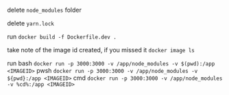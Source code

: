 delete `node_modules` folder

delete `yarn.lock`

run `docker build -f Dockerfile.dev .`

take note of the image id created, if you missed it
`docker image ls`

run
bash `docker run -p 3000:3000 -v /app/node_modules -v $(pwd):/app <IMAGEID>`
pwsh `docker run -p 3000:3000 -v /app/node_modules -v ${pwd}:/app <IMAGEID>`
cmd `docker run -p 3000:3000 -v /app/node_modules -v %cd%:/app <IMAGEID>`
